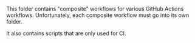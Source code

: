 This folder contains "composite" workflows for various GitHub Actions workflows. Unfortunately,
each composite workflow must go into its own folder.

It also contains scripts that are only used for CI.
